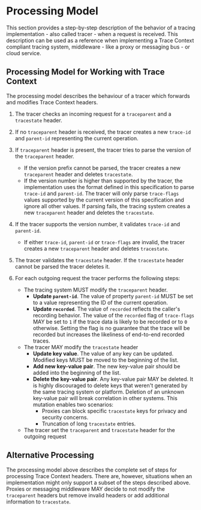 # Processing Model

This section provides a step-by-step description of the behavior of a tracing
implementation - also called tracer -  when a request is received. This
description can be used as a reference when implementing a Trace Context
compliant tracing system, middleware - like a proxy or messaging bus -  or cloud
service.

## Processing Model for Working with Trace Context

The processing model describes the behaviour of a tracer which forwards and modifies Trace Context headers.

1. The tracer checks an incoming request for a `traceparent` and a `tracestate`
   header.
2. If no `traceparent` header is received, the tracer creates a new `trace-id`
   and `parent-id` representing the current operation.

1. If `traceparent` header is present, the tracer tries to parse the version of the `traceparent` header.
   - If the version prefix cannot be parsed, the tracer creates   a new `traceparent` header and deletes `tracestate`.
   - If the version number is higher than supported by the tracer, the
     implementation uses the format defined in this specification to parse
     `trace-id` and `parent-id`. The tracer will only parse `trace-flags` values
     supported by the current version of this specification and ignore all other
     values. If parsing fails, the tracing system creates a new `traceparent`
     header and deletes the `tracestate`.

3. If the tracer supports the version number, it validates `trace-id` and
   `parent-id`.
   - If either `trace-id`, `parent-id` or `trace-flags`  are invalid,  the tracer
     creates a new `traceparent` header and deletes `tracestate`.

4. The tracer validates the `tracestate` header. If the `tracestate` header
   cannot be parsed the tracer deletes it.

5. For each outgoing request the tracer performs the following steps:

   - The tracing system MUST modify the `traceparent` header.
        - **Update `parent-id`**. The value of property `parent-id` MUST be set
          to a value representing the ID of the current operation.
        -  **Update `recorded`**. The value of `recorded` reflects the caller's
            recording behavior. The value of the `recorded` flag of
            `trace-flags` MAY be set to `1` if the trace data is likely to be
            recorded or to `0` otherwise. Setting the flag is no guarantee that
            the trace will be recorded but increases the likeliness of
            end-to-end recorded traces.
    - The tracer MAY modify the `tracestate` header
        - **Update key value**. The value of any key can be updated. Modified
          keys MUST be moved to the beginning of the list.
        - **Add new key-value pair**. The new key-value pair should be added
          into the beginning of the list.
        - **Delete the key-value pair**. Any key-value pair MAY be deleted. It
          is highly discouraged to delete keys that weren't generated by the
          same tracing system or platform. Deletion of an unknown key-value pair
          will break correlation in other systems. This mutation enables two
          scenarios:
            - Proxies can block specific `tracestate` keys for privacy and
              security concerns.
            - Truncation of long `tracestate` entries.
    - The tracer set the `traceparent` and `tracestate` header for the outgoing
      request


## Alternative Processing

The processing model above describes the complete set of steps for processing
Trace Context headers. There are, however, situations when an implementation
might only support a subset of the steps described above. Proxies or messaging
middleware MAY decide to not modify the `traceparent` headers but remove invalid
headers or add additional information to `tracestate`.
